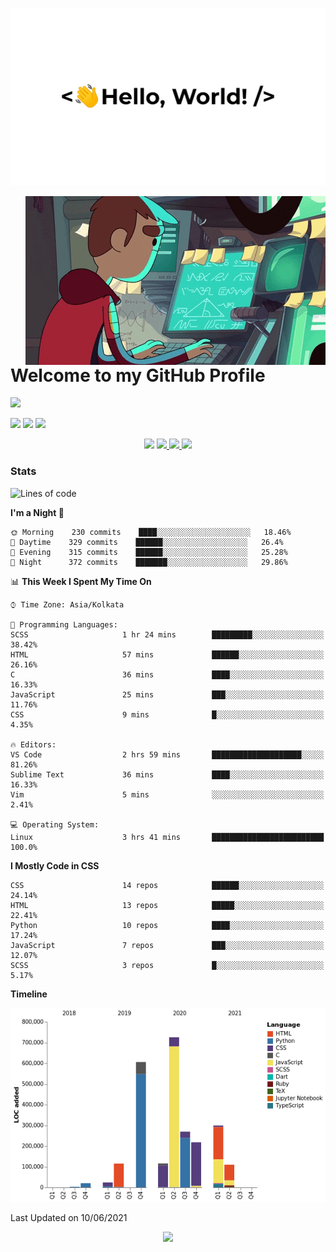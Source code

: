 <p align="center">
    <img src="https://github.com/rahulsunil2/rahulsunil2/blob/master/media/hello.gif">
</p>

<img align="right" src="https://github.com/rahulsunil2/rahulsunil2/blob/master/media/computerProgrammer.gif">

# Welcome to my GitHub Profile

![](https://komarev.com/ghpvc/?username=rahulsunil2&color=010040&style=flat-square)
 
<img src='https://img.shields.io/badge/Full%20Stack%20Developer-Django-103E2E?style=for-the-badge&logo=django'> 
<img src='https://img.shields.io/badge/AI%20Enthusiast-TensorFlow-ED8E24?style=for-the-badge&logo=tensorflow&logoColor=white'>
<img src='https://img.shields.io/badge/Mobile%20App%20Developer-Flutter-02569B?style=for-the-badge&logo=flutter'> 

<p align="center">
    <img src="https://activity-graph.herokuapp.com/graph?username=rahulsunil2&theme=github&hide_border=true"/>
<a href="https://github.com/rahulsunil2">
  <img height="180em" src="https://github-readme-stats.vercel.app/api?username=rahulsunil2&theme=jolly&include_all_commits=true&show_icons=true&count_private=true&bg_color=43,4158D0,C850C0,FFCC70&title_color=fff"/>
  <img height="180em" src="https://github-readme-stats.vercel.app/api/top-langs/?username=rahulsunil2&theme=radical&layout=compact&bg_color=43,4158D0,C850C0,FFCC70&title_color=fff"/>
    <img src="https://github-profile-trophy.vercel.app/?username=rahulsunil2&theme=onedark&no-frame=true&no-bg=true"/>
</a>
</p>

### Stats 
<!--START_SECTION:waka-->
![Lines of code](https://img.shields.io/badge/From%20Hello%20World%20I%27ve%20Written-2.5%20million%20lines%20of%20code-blue)

**I'm a Night 🦉** 

```text
🌞 Morning    230 commits    ████░░░░░░░░░░░░░░░░░░░░░   18.46% 
🌆 Daytime    329 commits    ██████░░░░░░░░░░░░░░░░░░░   26.4% 
🌃 Evening    315 commits    ██████░░░░░░░░░░░░░░░░░░░   25.28% 
🌙 Night      372 commits    ███████░░░░░░░░░░░░░░░░░░   29.86%

```


📊 **This Week I Spent My Time On** 

```text
⌚︎ Time Zone: Asia/Kolkata

💬 Programming Languages: 
SCSS                     1 hr 24 mins        █████████░░░░░░░░░░░░░░░░   38.42% 
HTML                     57 mins             ██████░░░░░░░░░░░░░░░░░░░   26.16% 
C                        36 mins             ████░░░░░░░░░░░░░░░░░░░░░   16.33% 
JavaScript               25 mins             ███░░░░░░░░░░░░░░░░░░░░░░   11.76% 
CSS                      9 mins              █░░░░░░░░░░░░░░░░░░░░░░░░   4.35%

🔥 Editors: 
VS Code                  2 hrs 59 mins       ████████████████████░░░░░   81.26% 
Sublime Text             36 mins             ████░░░░░░░░░░░░░░░░░░░░░   16.33% 
Vim                      5 mins              ░░░░░░░░░░░░░░░░░░░░░░░░░   2.41%

💻 Operating System: 
Linux                    3 hrs 41 mins       █████████████████████████   100.0%

```

**I Mostly Code in CSS** 

```text
CSS                      14 repos            ██████░░░░░░░░░░░░░░░░░░░   24.14% 
HTML                     13 repos            █████░░░░░░░░░░░░░░░░░░░░   22.41% 
Python                   10 repos            ████░░░░░░░░░░░░░░░░░░░░░   17.24% 
JavaScript               7 repos             ███░░░░░░░░░░░░░░░░░░░░░░   12.07% 
SCSS                     3 repos             █░░░░░░░░░░░░░░░░░░░░░░░░   5.17%

```


**Timeline**

![Chart not found](https://raw.githubusercontent.com/rahulsunil2/rahulsunil2/master/charts/bar_graph.png) 


 Last Updated on 10/06/2021
<!--END_SECTION:waka-->

<p align="center" >
    <img src="https://github.com/rahulsunil2/rahulsunil2/blob/master/media/wave.gif">
</p>
